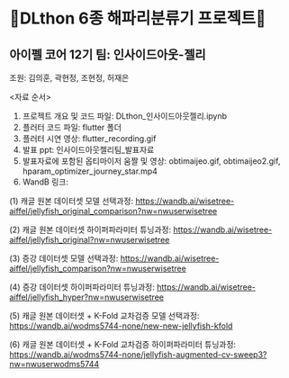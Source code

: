 # 🪼DLthon 6종 해파리분류기 프로젝트🪼 <br>
## 아이펠 코어 12기 팀: 인사이드아웃-젤리<br>

조원: 김의훈, 곽현정, 조현정, 허재은

<자료 순서>
1. 프로젝트 개요 및 코드 파일: DLthon_인사이드아웃젤리.ipynb
2. 플러터 코드 파일: flutter 폴더
3. 플러터 시연 영상: flutter_recording.gif
4. 발표 ppt: 인사이드아웃젤리팀_발표자료
5. 발표자료에 포함된 옵티마이저 움짤 및 영상: obtimaijeo.gif, obtimaijeo2.gif, hparam_optimizer_journey_star.mp4
6. WandB 링크:

(1) 캐글 원본 데이터셋 모델 선택과정: https://wandb.ai/wisetree-aiffel/jellyfish_original_comparison?nw=nwuserwisetree

(2) 캐글 원본 데이터셋 하이퍼파라미터 튜닝과정: https://wandb.ai/wisetree-aiffel/jellyfish_original?nw=nwuserwisetree

(3) 증강 데이터셋 모델 선택과정: https://wandb.ai/wisetree-aiffel/jellyfish_comparison?nw=nwuserwisetree

(4) 증강 데이터셋 하이퍼파라미터 튜닝과정: https://wandb.ai/wisetree-aiffel/jellyfish_hyper?nw=nwuserwisetree

(5) 캐글 원본 데이터셋 + K-Fold 교차검증 모델 선택과정: https://wandb.ai/wodms5744-none/new-new-jellyfish-kfold

(6) 캐글 원본 데이터셋 + K-Fold 교차검증 하이퍼파라미터 튜닝과정: https://wandb.ai/wodms5744-none/jellyfish-augmented-cv-sweep3?nw=nwuserwodms5744
